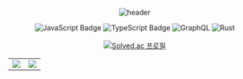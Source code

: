 <div align="center">

<!-- https://github.com/kyechan99/capsule-render -->
  ![header](https://capsule-render.vercel.app/api?type=waving&color=228be6&height=250&section=header&text=Munbin%20Lee&animation=fadeIn&fontSize=70&fontColor=fff&fontAlignY=35&desc=Studying%20Something&descSize=25)

![JavaScript Badge](https://img.shields.io/badge/C++-F7DF1E?style=for-the-badge&logo=JavaScript&logoColor=white)
![TypeScript Badge](https://img.shields.io/badge/Lua-235A97?style=for-the-badge&logo=Typescript&logoColor=white)
![GraphQL](https://img.shields.io/badge/-Python-E10098?style=for-the-badge&logo=graphql&logoColor=white)
![Rust](https://img.shields.io/badge/Java-%23F7A41D.svg?style=for-the-badge&logo=rust&logoColor=white)
<br><br>
[![Solved.ac
프로필](http://mazassumnida.wtf/api/v2/generate_badge?boj=3412mb)](https://solved.ac/3412mb)
<table>
  <tr>
    <td width="50%">
      <img src = "https://github-readme-stats.vercel.app/api?username=Munbin-Lee&show_icons=true&hide_border=true" align="center"/><br>
    </td>
    <td width="50%">
      <img src = "https://github-readme-stats.vercel.app/api/top-langs/?username=Munbin-Lee&layout=compact&hide_border=true&langs_count=6&hide=html,css" align="center"/>
    </td>
  </tr>
</table>  
</div>
